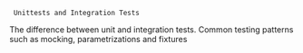	 Unittests and Integration Tests

The difference between unit and integration tests.
Common testing patterns such as mocking, parametrizations and fixtures
